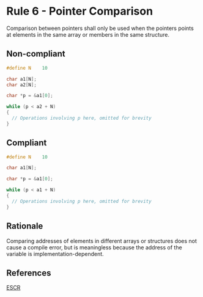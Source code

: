 # Rule 6 - Pointer Comparison

Comparison between pointers shall only be used when the pointers points at elements in the same array or members in the same structure.

## Non-compliant

```c
#define N    10

char a1[N];
char a2[N];

char *p = &a1[0];

while (p < a2 + N)
{
  // Operations involving p here, omitted for brevity
} 
```

## Compliant

```c
#define N    10

char a1[N];

char *p = &a1[0];

while (p < a1 + N)
{
  // Operations involving p here, omitted for brevity
} 
```

## Rationale

Comparing addresses of elements in different arrays or structures does not cause a compile error, but is meaningless because the address of the variable is implementation-dependent.

## References

[ESCR](../references.md#escr)

